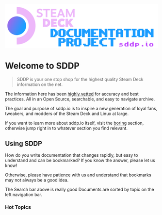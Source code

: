 ![The Steam Deck Documentation Project](_media/SDDP_Logo_v3.1_xp.png)

# Welcome to SDDP

> SDDP is your one stop shop for the highest quality Steam Deck information on
> the net.

The information here has been [highly vetted](sddp/sddp_advantage.md) for
accuracy and best practices. All in an Open Source, searchable, and easy to
navigate archive.

The goal and purpose of sddp.io is to inspire a new generation of loyal fans,
tweakers, and modders of the Steam Deck and Linux at large.

If you want to learn more about sddp.io itself, visit the
[boring](boring/_boring.md) section, otherwise jump right in to whatever section
you find relevant.

## Using SDDP <!-- {docsify-ignore} -->

How do you write documentation that changes rapidly, but easy to understand and
can be bookmarked? If you know the answer, please let us know!

Otherwise, please have patience with us and understand that bookmarks may not
always be a good idea.

The Search bar above is really good Documents are sorted by topic on the left
navigation bar.

### Hot Topics <!-- {docsify-ignore} -->
